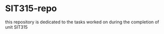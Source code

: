 # SIT315-repo
this repository is dedicated to the tasks worked on during the completion of unit SIT315

